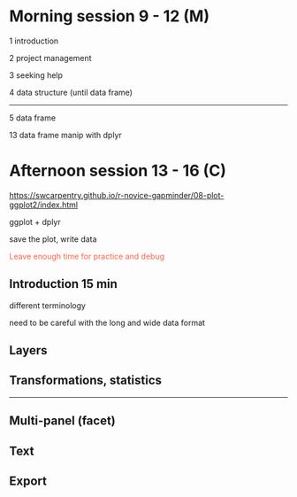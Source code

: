 # Morning session 9 - 12 (M)

1 introduction

2 project management

3 seeking help

4 data structure (until data frame)

---

5 data frame 

13 data frame manip with dplyr 



# Afternoon session 13 - 16 (C)

https://swcarpentry.github.io/r-novice-gapminder/08-plot-ggplot2/index.html

ggplot + dplyr

save the plot, write data 

<span style = 'color:tomato'>Leave enough time for practice and debug</span>

## Introduction 15 min

different terminology

need to be careful with the long and wide data format

## Layers 





## Transformations, statistics



----

## Multi-panel (facet)



## Text 



## Export



